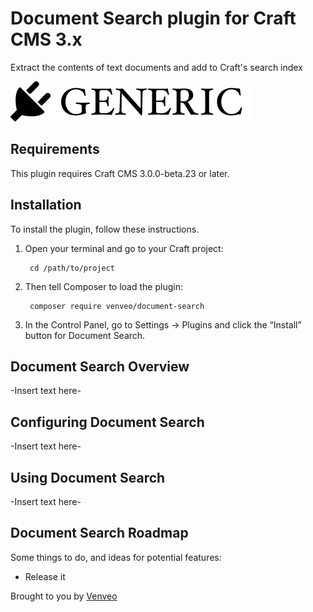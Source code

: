 # Document Search plugin for Craft CMS 3.x

Extract the contents of text documents and add to Craft's search index

![Screenshot](resources/img/plugin-logo.png)

## Requirements

This plugin requires Craft CMS 3.0.0-beta.23 or later.

## Installation

To install the plugin, follow these instructions.

1. Open your terminal and go to your Craft project:

        cd /path/to/project

2. Then tell Composer to load the plugin:

        composer require venveo/document-search

3. In the Control Panel, go to Settings → Plugins and click the “Install” button for Document Search.

## Document Search Overview

-Insert text here-

## Configuring Document Search

-Insert text here-

## Using Document Search

-Insert text here-

## Document Search Roadmap

Some things to do, and ideas for potential features:

* Release it

Brought to you by [Venveo](https://venveo.com)
